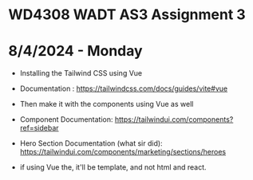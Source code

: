# WD4308 WADT AS3 Assignment 3

# 8/4/2024 - Monday
- Installing the Tailwind CSS using Vue
- Documentation : https://tailwindcss.com/docs/guides/vite#vue

- Then make it with the components using Vue as well
- Component Documentation: https://tailwindui.com/components?ref=sidebar
- Hero Section Documentation (what sir did): https://tailwindui.com/components/marketing/sections/heroes

- if using Vue the, it'll be template, and not html and react.
